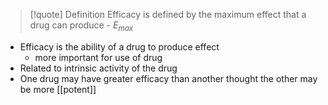 >[!quote] Definition
>Efficacy is defined by the maximum effect that a drug can produce - $E_{max}$


- Efficacy is the ability of a drug to produce effect
	- more important for use of drug
- Related to intrinsic activity of the drug
- One drug may have greater efficacy than another thought the other may be more [[potent]] 